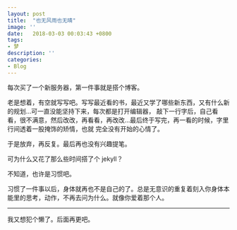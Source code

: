```yaml
---
layout: post
title:  "也无风雨也无晴"
image: ''
date:   2018-03-03 00:03:43 +0800
tags:
- 梦
description: ''
categories:
- Blog
---
```


每次买了一个新服务器，第一件事就是搭个博客。

老是想着，有空就写写吧。写写最近看的书，最近又学了哪些新东西，又有什么新的规划...可一直没能坚持下来，每次都是打开编辑器，
敲下一行字后，自己看看，很不满意，然后改改，再看看，再改改...最后终于写完，再一看的时候，字里行间透着一股掩饰的矫情，也就
完全没有开始的心情了。
    
于是放弃，再反复。最后再也没有兴趣提笔。

可为什么又花了那么些时间搭了个 jekyll？

不知道，也许是习惯吧。

习惯了一件事以后，身体就再也不是自己的了。总是无意识的重复着刻入你身体本能里的思考，动作，不再去问为什么。就像你爱着那个人。

----
我又想犯个懒了。后面再更吧。
